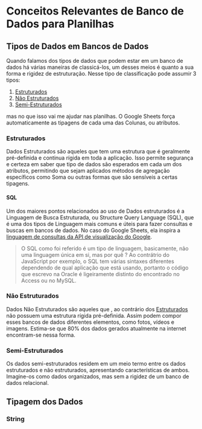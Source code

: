 # Conceitos Relevantes de Banco de Dados para Planilhas

## Tipos de Dados em Bancos de Dados

Quando falamos dos tipos de dados que podem estar em um banco de dados há várias maneiras de classicá-los, um desses meios é quanto a sua forma e rigidez de estruturação. Nesse tipo de classificação pode assumir 3 tipos:

1. [Estruturados](./DBConcepts.md#estruturados)
2. [Não Estruturados](./DBConcepts.md#não-estruturados)
3. [Semi-Estruturados](./DBConcepts.md#semi-estruturados)

mas no que isso vai me ajudar nas planilhas. O Google Sheets força automaticamente as tipagens de cada uma das Colunas, ou atributos.

### Estruturados

Dados Estruturados são aqueles que tem uma estrutura que é geralmente pré-definida e continua rígida em toda a aplicação. Isso permite segurança e certeza em saber que tipo de dados são esperados em cada um dos atributos, permitindo que sejam aplicados métodos de agregação específicos como Soma ou outras formas que são sensíveis a certas tipagens.

#### SQL

Um dos maiores pontos relacionados ao uso de Dados estruturados é a Linguagem de Busca Estruturada, ou Structure Query Language (SQL), que é uma dos tipos de Linguagem mais comuns e úteis para fazer consultas e buscas em bancos de dados. No caso do Google Sheets, ela inspira a [linguagem de consultas da API de visualização do Google](https://developers.google.com/chart/interactive/docs/querylanguage?hl=pt-br).

> O SQL como foi referido é um tipo de linguagem, basicamente, não uma linguagem única em si, mas por quê ? Ao contrátrio do JavaScript por exemplo, o SQL tem várias sintaxes diferentes dependendo de qual aplicação que está usando, portanto o código que escrevo na Oracle é ligeiramente distinto do encontrado no Access ou no MySQL.

### Não Estruturados

Dados Não Estruturados são aqueles que , ao contrário dos [Estruturados](./DBConcepts.md#estruturados) não possuem uma estrutura rígida pré-definida. Assim podem compor esses bancos de dados diferentes elementos, como fotos, vídeos e imagens. Estima-se que 80% dos dados gerados atualmente na internet encontram-se nessa forma.

### Semi-Estruturados

Os dados semi-estruturados residem em um meio termo entre os dados estruturados e não estruturados, apresentando características de ambos. Imagine-os como dados organizados, mas sem a rigidez de um banco de dados relacional.


## Tipagem dos Dados

### String
